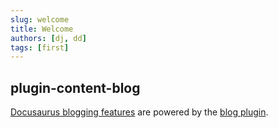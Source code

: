 ```yaml
---
slug: welcome
title: Welcome
authors: [dj, dd]
tags: [first]
---
```


## plugin-content-blog
[Docusaurus blogging features](https://docusaurus.io/docs/blog) are powered by the [blog plugin](https://docusaurus.io/docs/api/plugins/@docusaurus/plugin-content-blog).

